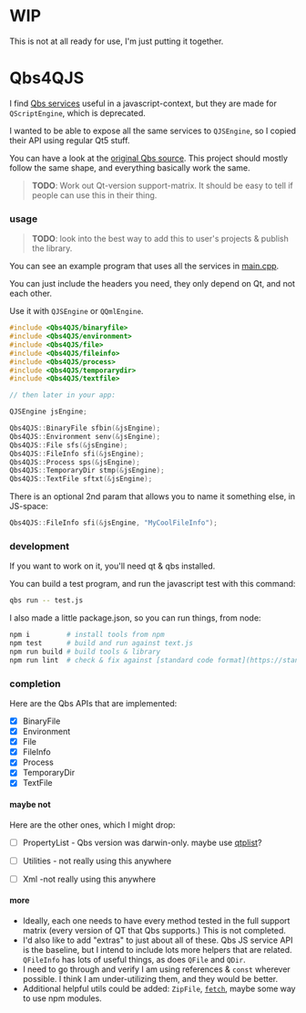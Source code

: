 # WIP

This is not at all ready for use, I'm just putting it together.

# Qbs4QJS

I find [Qbs services](https://doc.qt.io/qbs/list-of-builtin-services.html) useful in a javascript-context, but they are made for `QScriptEngine`, which is deprecated.

I wanted to be able to expose all the same services to `QJSEngine`, so I copied their API using regular Qt5 stuff.

You can have a look at the [original Qbs source](https://code.qt.io/cgit/qbs/qbs.git/tree/src/lib/corelib/jsextensions/). This project should mostly follow the same shape, and everything basically work the same.

> **TODO**: Work out Qt-version support-matrix. It should be easy to tell if people can use this in their thing.

### usage

> **TODO**: look into the best way to add this to user's projects & publish the library.


You can see an example program that uses all the services in [main.cpp](./main.cpp).

You can just include the headers you need, they only depend on Qt, and not each other.

Use it with `QJSEngine` or `QQmlEngine`.


```cpp
#include <Qbs4QJS/binaryfile>
#include <Qbs4QJS/environment>
#include <Qbs4QJS/file>
#include <Qbs4QJS/fileinfo>
#include <Qbs4QJS/process>
#include <Qbs4QJS/temporarydir>
#include <Qbs4QJS/textfile>

// then later in your app:

QJSEngine jsEngine;

Qbs4QJS::BinaryFile sfbin(&jsEngine);
Qbs4QJS::Environment senv(&jsEngine);
Qbs4QJS::File sfs(&jsEngine);
Qbs4QJS::FileInfo sfi(&jsEngine);
Qbs4QJS::Process sps(&jsEngine);
Qbs4QJS::TemporaryDir stmp(&jsEngine);
Qbs4QJS::TextFile sftxt(&jsEngine);
```

There is an optional 2nd param that allows you to name it something else, in JS-space:

```cpp
Qbs4QJS::FileInfo sfi(&jsEngine, "MyCoolFileInfo");
```


### development

If you want to work on it, you'll need qt & qbs installed.

You can build a test program, and run the javascript test with this command:

```sh
qbs run -- test.js
```

I also made a little package.json, so you can run things, from node:

```sh
npm i         # install tools from npm
npm test      # build and run against text.js
npm run build # build tools & library
npm run lint  # check & fix against [standard code format](https://standardjs.com/)
```

### completion

Here are the Qbs APIs that are implemented:

- [X] BinaryFile
- [X] Environment
- [X] File
- [X] FileInfo
- [X] Process
- [X] TemporaryDir
- [X] TextFile

#### maybe not

Here are the other ones, which I might drop:

- [ ] PropertyList - Qbs version was darwin-only. maybe use [qtplist](https://github.com/reillywatson/qtplist)?
- [ ] Utilities - not really using this anywhere
- [ ] Xml -not really using this anywhere


#### more

* Ideally, each one needs to have every method tested in the full support matrix (every version of QT that Qbs supports.) This is not completed.
* I'd also like to add "extras" to just about all of these. Qbs JS service API is the baseline, but I intend to include lots more helpers that are related. `QFileInfo` has lots of useful things, as does `QFile` and `QDir`.
* I need to go through and verify I am using references & `const` wherever possible. I think I am under-utilizing them, and they would be better.
* Additional helpful utils could be added: `ZipFile`, [`fetch`](https://developer.mozilla.org/en-US/docs/Web/API/Fetch_API/Using_Fetch), maybe some way to use npm modules.